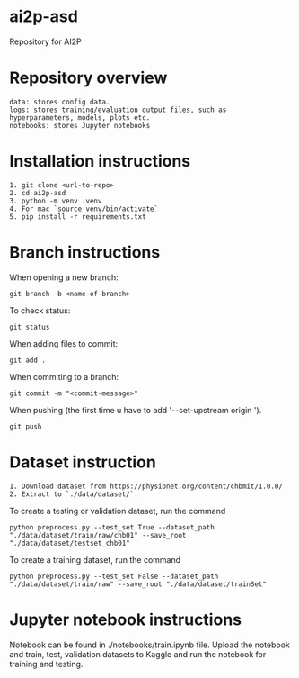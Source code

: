 # ai2p-asd
Repository for AI2P




# Repository overview

```
data: stores config data.
logs: stores training/evaluation output files, such as hyperparameters, models, plots etc.
notebooks: stores Jupyter notebooks
```



# Installation instructions
```
1. git clone <url-to-repo> 
2. cd ai2p-asd
3. python -m venv .venv
4. For mac `source venv/bin/activate`
5. pip install -r requirements.txt
```


# Branch instructions

When opening a new branch:
```
git branch -b <name-of-branch>
```

To check status:
```
git status
```

When adding files to commit:
```
git add .
```

When commiting to a branch:
```
git commit -m "<commit-message>"
```

When pushing (the first time u have to add '--set-upstream origin <name-of-branch>').
```
git push 
```


# Dataset instruction

```
1. Download dataset from https://physionet.org/content/chbmit/1.0.0/ 
2. Extract to `./data/dataset/`.
```
To create a testing or validation dataset, run the command
```
python preprocess.py --test_set True --dataset_path "./data/dataset/train/raw/chb01" --save_root "./data/dataset/testset_chb01"
```
To create a training dataset, run the command 
```
python preprocess.py --test_set False --dataset_path "./data/dataset/train/raw" --save_root "./data/dataset/trainSet"
```


# Jupyter notebook instructions

Notebook can be found in ./notebooks/train.ipynb file. Upload the notebook and train, test, validation datasets to Kaggle and run the notebook for training and testing.
